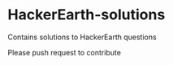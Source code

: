 # HackerEarth-solutions
Contains solutions to HackerEarth questions

Please push request to contribute
